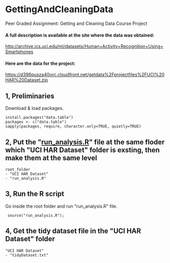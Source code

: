 # GettingAndCleaningData
Peer Graded Assignment: Getting and Cleaning Data Course Project

#### A full description is available at the site where the data was obtained:
http://archive.ics.uci.edu/ml/datasets/Human+Activity+Recognition+Using+Smartphones

#### Here are the data for the project:
https://d396qusza40orc.cloudfront.net/getdata%2Fprojectfiles%2FUCI%20HAR%20Dataset.zip


1, Preliminaries
-------------

Download & load packages.

```{r}
install.packages("data.table")
packages <- c("data.table")
sapply(packages, require, character.only=TRUE, quietly=TRUE)
```

2, Put the "[run_analysis.R](https://github.com/Jerenus/GettingAndCleaningData/blob/master/run_analysis.R)" file at the same floder which "UCI HAR Dataset" folder is exsting, then make them at the same level
-------------------------------------------------------------------------------------------

```{r}
root_folder
- "UCI HAR Dataset"
- "run_analysis.R"
```

3, Run the R script
-------------------

Go inside the root folder and run "run_analysis.R" file.
```{r}
 source("run_analysis.R");
```

4, Get the tidy dataset file in the "UCI HAR Dataset" folder
---------------------------------------------------------

```{r}
"UCI HAR Dataset"
- "tidyDataset.txt"
```

